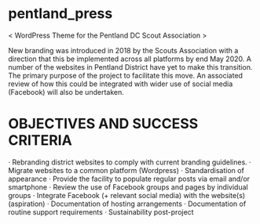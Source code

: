 # pentland_press
< WordPress Theme for the Pentland DC Scout Association >

New branding was introduced in 2018 by the Scouts Association with a direction that this be implemented across all platforms by end May 2020. A number of the websites in Pentland District have yet to make this transition. The primary purpose of the project to facilitate this move. An associated review of how this could be integrated with wider use of social media (Facebook) will also be undertaken.

# OBJECTIVES AND SUCCESS CRITERIA
· Rebranding district websites to comply with current branding guidelines.
· Migrate websites to a common platform  (Wordpress)
· Standardisation of appearance
· Provide the facility to populate regular posts via email and/or smartphone
· Review the use of Facebook groups and pages by individual groups
· Integrate Facebook (+ relevant social media) with the website(s) (aspiration)
· Documentation of hosting arrangements
· Documentation of routine support requirements
· Sustainability post-project
